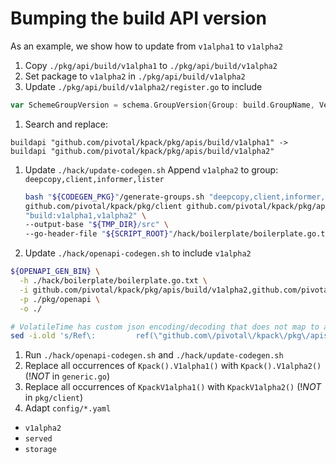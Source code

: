 # Bumping the build API version

As an example, we show how to update from `v1alpha1` to `v1alpha2`

1. Copy `./pkg/api/build/v1alpha1` to `./pkg/api/build/v1alpha2`
1. Set package to `v1alpha2` in `./pkg/api/build/v1alpha2`
1. Update `./pkg/api/build/v1alpha2/register.go` to include

```go
var SchemeGroupVersion = schema.GroupVersion{Group: build.GroupName, Version: "v1alpha2"}
```

1. Search and replace:
```
buildapi "github.com/pivotal/kpack/pkg/apis/build/v1alpha1" -> buildapi "github.com/pivotal/kpack/pkg/apis/build/v1alpha2"
```
1. Update `./hack/update-codegen.sh`
    Append `v1alpha2` to group: `deepcopy,client,informer,lister`
    ```bash
    bash "${CODEGEN_PKG}"/generate-groups.sh "deepcopy,client,informer,lister" \
    github.com/pivotal/kpack/pkg/client github.com/pivotal/kpack/pkg/apis \
    "build:v1alpha1,v1alpha2" \
    --output-base "${TMP_DIR}/src" \
    --go-header-file "${SCRIPT_ROOT}"/hack/boilerplate/boilerplate.go.txt
    ```
1. Update `./hack/openapi-codegen.sh` to include `v1alpha2`
```bash
${OPENAPI_GEN_BIN} \
  -h ./hack/boilerplate/boilerplate.go.txt \
  -i github.com/pivotal/kpack/pkg/apis/build/v1alpha2,github.com/pivotal/kpack/pkg/apis/core/v1alpha1 \
  -p ./pkg/openapi \
  -o ./

# VolatileTime has custom json encoding/decoding that does not map to a proper json schema. Use a basic string instead.
sed -i.old 's/Ref\:         ref(\"github.com\/pivotal\/kpack\/pkg\/apis\/core\/v1alpha2.VolatileTime\"),/Type: []string{\"string\"}, Format: \"\",/g' pkg/openapi/openapi_generated.go
```
1. Run `./hack/openapi-codegen.sh` and `./hack/update-codegen.sh`
1. Replace all occurrences of `Kpack().V1alpha1()` with `Kpack().V1alpha2()` (!*NOT* in `generic.go`)
1. Replace all occurrences of `KpackV1alpha1()` with `KpackV1alpha2()` (!*NOT* in `pkg/client`)
1. Adapt `config/*.yaml`
  * `v1alpha2`
  * `served`
  * `storage`
